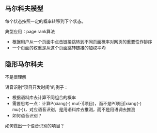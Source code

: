 ## 马尔科夫模型

每个状态按照一定的概率转移到下个状态。

典型应用：page rank算法
- 根据用户从一个页面中点击链接跳转到不同页面概率对网页的重要性作排序
- 一个页面的权重是从这个页面跳转链接的加权平均

## 隐形马尔科夫

不是很理解

语音识别“项目开发时间”的例子：
- 根据语料库去计算不同组合的概率
- 需要思考一点：计算P(xiang(-) mu(-)|项目)，而不是P(项目|xiang(-) mu(-))，对应语音识别，是用语料库去推测，而不是用语调去推测
- 如何语音识别？

如何做出一个语音识别的项目？
